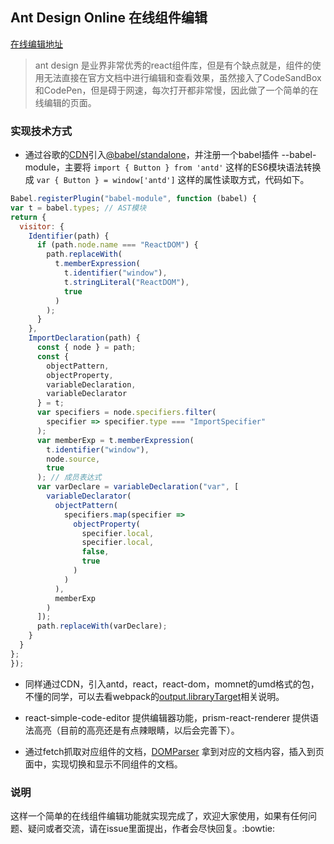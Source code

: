 ## Ant Design Online 在线组件编辑

[在线编辑地址](https://muffinyu.github.io/antd-online/)

> ant design 是业界非常优秀的react组件库，但是有个缺点就是，组件的使用无法直接在官方文档中进行编辑和查看效果，虽然接入了CodeSandBox和CodePen，但是碍于网速，每次打开都非常慢，因此做了一个简单的在线编辑的页面。

### 实现技术方式

- 通过谷歌的[CDN](https://unpkg.com/)引入[@babel/standalone](https://unpkg.com/@babel/standalone/babel.min.js)，并注册一个babel插件 --babel-module，主要将 `import { Button } from 'antd'` 这样的ES6模块语法转换成 `var { Button } = window['antd']` 这样的属性读取方式，代码如下。

```javascript 
Babel.registerPlugin("babel-module", function (babel) {
var t = babel.types; // AST模块
return {
  visitor: {
    Identifier(path) {
      if (path.node.name === "ReactDOM") {
        path.replaceWith(
          t.memberExpression(
            t.identifier("window"),
            t.stringLiteral("ReactDOM"),
            true
          )
        );
      }
    },
    ImportDeclaration(path) {
      const { node } = path;
      const {
        objectPattern,
        objectProperty,
        variableDeclaration,
        variableDeclarator
      } = t;
      var specifiers = node.specifiers.filter(
        specifier => specifier.type === "ImportSpecifier"
      );
      var memberExp = t.memberExpression(
        t.identifier("window"),
        node.source,
        true
      ); // 成员表达式
      var varDeclare = variableDeclaration("var", [
        variableDeclarator(
          objectPattern(
            specifiers.map(specifier =>
              objectProperty(
                specifier.local,
                specifier.local,
                false,
                true
              )
            )
          ),
          memberExp
        )
      ]);
      path.replaceWith(varDeclare);
    }
  }
};
});
``` 

- 同样通过CDN，引入antd，react，react-dom，momnet的umd格式的包，不懂的同学，可以去看webpack的[output.libraryTarget](https://www.webpackjs.com/configuration/output/#output-librarytarget)相关说明。

- react-simple-code-editor 提供编辑器功能，prism-react-renderer 提供语法高亮（目前的高亮还是有点辣眼睛，以后会完善下）。

- 通过fetch抓取对应组件的文档，[DOMParser](https://developer.mozilla.org/zh-CN/docs/Web/API/DOMParser) 拿到对应的文档内容，插入到页面中，实现切换和显示不同组件的文档。

### 说明

这样一个简单的在线组件编辑功能就实现完成了，欢迎大家使用，如果有任何问题、疑问或者交流，请在issue里面提出，作者会尽快回复。:bowtie: